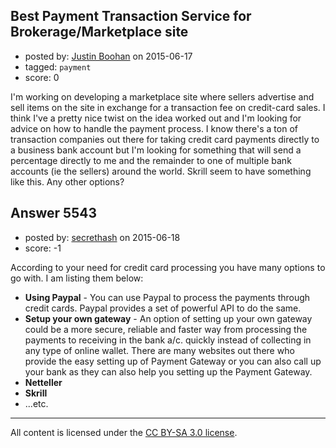 ## Best Payment Transaction Service for Brokerage/Marketplace site

- posted by: [Justin Boohan](https://stackexchange.com/users/6485814/justin-boohan) on 2015-06-17
- tagged: `payment`
- score: 0

I'm working on developing a marketplace site where sellers advertise and sell items on the site in exchange for a transaction fee on credit-card sales. I think I've a pretty nice twist on the idea worked out and I'm looking for advice on how to handle the payment process. 
I know there's a ton of transaction companies out there for taking credit card payments directly to a business bank account but I'm looking for something that will send a percentage directly to me and the remainder to one of multiple bank accounts (ie the sellers) around the world. 
Skrill seem to have something like this. Any other options?


## Answer 5543

- posted by: [secrethash](https://stackexchange.com/users/4739630/secrethash) on 2015-06-18
- score: -1

According to your need for credit card processing you have many options to go with. I am listing them below:

<ul>
<li><b>Using Paypal</b> - You can use Paypal to process the payments through credit cards. Paypal provides a set of powerful API to do the same.</li>

<li><b>Setup your own gateway</b> - An option of setting up your own gateway could be a more secure, reliable and faster way from processing the payments to receiving in the bank a/c. quickly instead of collecting in any type of online wallet. There are many websites out there who provide the easy setting up of Payment Gateway or you can also call up your bank as they can also help you setting up the Payment Gateway.</li>

<li><b>Netteller</b></li>

<li><b>Skrill</b></li>

<li>...etc.</li>

</ul>



---

All content is licensed under the [CC BY-SA 3.0 license](https://creativecommons.org/licenses/by-sa/3.0/).
